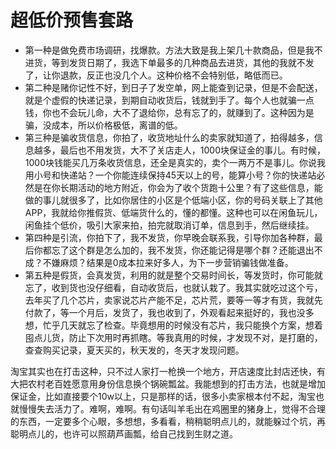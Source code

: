 # 超低价预售套路

+ 第一种是做免费市场调研，找爆款。方法大致是我上架几十款商品，但是我不进货，等到发货日期了，我选下单最多的几种商品去进货，其他的我就不发了，让你退款，反正也没几个人。这种价格不会特别低，略低而已。
+ 第二种是赌你记性不好，到日子了发空单，网上能查到记录，但是不会配送，就是个虚假的快递记录，到期自动收货后，钱就到手了。每个人也就骗一点钱，你也不会玩儿命，大不了退给你，总有忘了的，就赚到了。这种因为是骗，没成本，所以价格极低，离谱的低。
+ 第三种是骗收货信息，你拍了，收货地址什么的卖家就知道了，拍得越多，信息越多，最后也不用发货，大不了关店走人，1000块保证金的事儿。有时候，1000块钱能买几万条收货信息，还全是真实的，卖个一两万不是事儿。你说我用小号和快递站？一个你能连续保持45天以上的号，能算小号？你的快递站必然是在你长期活动的地方附近，你会为了收个货跑十公里？有了这些信息，能做的事儿就很多了，比如你居住的小区是个低端小区，你的号码关联上了其他APP，我就给你推假货、低端货什么的，懂的都懂。这种也可以在闲鱼玩儿，闲鱼挂个低价，吸引大家来拍，拍完就取消订单，信息到手，然后继续挂。
+ 第四种是引流，你拍下了，我不发货，你早晚会联系我，引导你加各种群，最后你都忘了这个群是怎么加的，我不发货，你还能记得是哪个群？还能退出不成？不嫌麻烦？结果是0成本拉来好多人，为下一步营销骗钱做准备。
+ 第五种是假货，会真发货，利用的就是整个交易时间长，等发货时，你可能就忘了，收到货也没仔细看，自动收货后，也就认栽了。我其实就吃过这个亏，去年买了几个芯片，卖家说芯片产能不足，芯片荒，要等一等才有货，我就先付款了，等一个月后，发货了，我也收到了，外观看起来挺好的，我也没多想，忙乎几天就忘了检查。毕竟想用的时候没有芯片，我只能换个方案，想着囤点儿货，防止下次用时再抓瞎。等我真用的时候，才发现不对，是打磨的，查查购买记录，夏天买的，秋天发的，冬天才发现问题。


淘宝其实也在打击这种，只不过人家打一枪换一个地方，开店速度比封店还快，有大把农村老百姓愿意用身份信息换个锅碗瓢盆。我能想到的打击方法，也就是增加保证金，比如直接要个10w以上，只是那样的话，很多小卖家根本付不起，淘宝也就慢慢失去活力了。难啊，难啊。有句话叫羊毛出在鸡圈里的猪身上，觉得不合理的东西，一定要多个心眼，多想想，多看看，稍稍聪明点儿的，就能躲过个坑，再聪明点儿的，也许可以照葫芦画瓢，给自己找到生财之道。